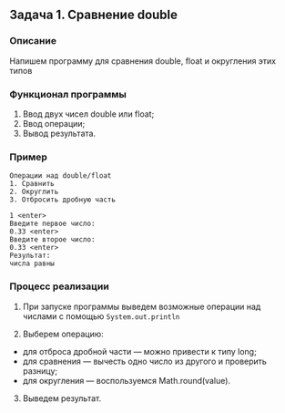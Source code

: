## Задача 1. Сравнение double

### Описание
Напишем программу для сравнения double, float и округления этих типов

### Функционал программы
1. Ввод двух чисел double или float;
2. Ввод операции;
3. Вывод результата.

### Пример
```
Операции над double/float
1. Сравнить
2. Округлить
3. Отбросить дробную часть

1 <enter>
Введите первое число:
0.33 <enter>
Введите второе число:
0.33 <enter>
Результат:
числа равны
```

### Процесс реализации
1. При запуске программы выведем возможные операции над числами с помощью `System.out.println`

2. Выберем операцию:
  - для отброса дробной части — можно привести к типу long;
  - для сравнения — вычесть одно число из другого и проверить разницу;
  - для округления — воспользуемся Math.round(value).

3. Выведем результат.

